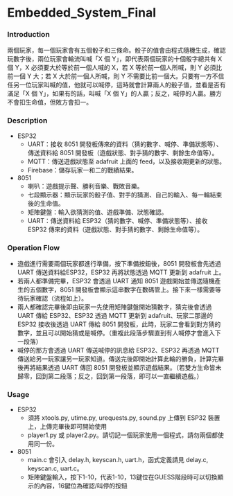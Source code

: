 # Embedded_System_Final

### Introduction

兩個玩家，每一個玩家會有五個骰子和三條命。骰子的值會由程式隨機生成，確認玩數字後，兩位玩家會輪流叫喊「X 個 Y」，即代表兩個玩家的十個骰字總共有 X 個 Y，X 必須要大於等於前一個人喊的 X，若 X 等於前一個人所喊，則 Y 必須比前一個 Y 大；若 X 大於前一個人所喊，則 Y 不需要比前一個大。只要有一方不信任另一位玩家叫喊的值，他就可以喊停，這時就會計算兩人的骰子值，並看是否有滿足「X 個 Y」，如果有的話，叫喊「X 個 Y」的人贏；反之，喊停的人贏。勝方不會扣生命值，但敗方會扣一。

### Description

- ESP32
    - UART：接收 8051 開發板傳來的資料（猜的數字、喊停、準備狀態等）、傳送資料給 8051 開發板（遊戲狀態、對手猜的數字、剩餘生命值等）。
    - MQTT：傳送遊戲狀態至 adafruit 上面的 feed，以及接收期更新的狀態。
    - Firebase：儲存玩家一和二的戰績結果。
- 8051
    - 喇叭：遊戲提示聲、勝利音樂、戰敗音樂。
    - 七段顯示器：顯示玩家的骰子值、對手的猜測、自己的輸入、每一輪結束後的生命值。
    - 矩陣鍵盤：輸入欲猜測的值、遊戲準備、狀態確認。
    - UART：傳送資料給 ESP32（猜的數字、喊停、準備狀態等）、接收 ESP32 傳來的資料（遊戲狀態、對手猜的數字、剩餘生命值等）。

### Operation Flow

- 遊戲進行需要兩個玩家都進行準備，按下準備按鈕後，8051 開發板會先透過 UART 傳送資料給ESP32，ESP32 再將狀態透過 MQTT 更新到 adafruit 上。
- 若兩人都準備完畢，ESP32 會透過 UART 通知 8051 遊戲開始並傳送隨機產生的五個數字，8051 開發板會顯示這串數字在數碼管上。接下來一樣需要等待玩家確認（流程如上）。
- 兩人都確認完畢後即由玩家一先使用矩陣鍵盤開始猜數字，猜完後會透過 UART 傳給 ESP32、ESP32 透過 MQTT 更新到 adafruit、玩家二那邊的 ESP32 接收後透過 UART 傳給 8051 開發板，此時，玩家二會看到對方猜的數字，並且可以開始猜或是喊停。（重複此段落步驟直到有人喊停才會進入下一段落）
- 喊停的那方會透過 UART 傳送喊停的訊息給 ESP32、ESP32 再透過 MQTT 傳送給另一玩家讓另一玩家知道。傳送完後即開始計算此輪的勝負，計算完畢後再將結果透過 UART 傳回 8051 開發板並顯示遊戲結果。（若雙方生命皆未歸零，回到第二段落；反之，回到第一段落，即可以一直繼續遊戲。）

### Usage

- ESP32
  - 須將 xtools.py, utime.py, urequests.py, sound.py 上傳到 ESP32 裝置上，上傳完畢後即可開始使用
  - player1.py 或 player2.py。請切記一個玩家使用一個程式，請勿兩個都使用同一份。
- 8051
  - main.c 會引入 delay.h, keyscan.h, uart.h，函式定義請見 delay.c, keyscan.c, uart.c。
  - 矩陣鍵盤輸入，按下1-10，代表1-10，13鍵位在GUESS階段時可以切換顯示的內容，16鍵位為確認/叫停的按鈕